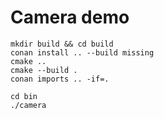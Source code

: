 Camera demo
===========

```
mkdir build && cd build
conan install .. --build missing
cmake ..
cmake --build .
conan imports .. -if=.

cd bin
./camera
```
